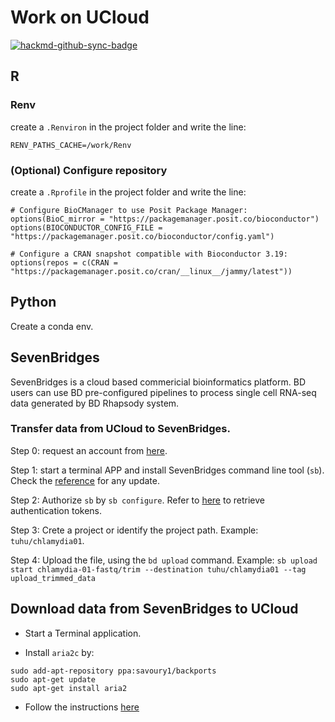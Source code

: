 # Work on UCloud

[![hackmd-github-sync-badge](https://hackmd.io/p9SWqERxT7e6C1Dj3TkdgQ/badge)](https://hackmd.io/p9SWqERxT7e6C1Dj3TkdgQ)


## R 

### Renv

create a `.Renviron` in the project folder and write the line:

```
RENV_PATHS_CACHE=/work/Renv
```

### (Optional) Configure repository

create a `.Rprofile` in the project folder and write the line:

```
# Configure BioCManager to use Posit Package Manager:
options(BioC_mirror = "https://packagemanager.posit.co/bioconductor")
options(BIOCONDUCTOR_CONFIG_FILE = "https://packagemanager.posit.co/bioconductor/config.yaml")

# Configure a CRAN snapshot compatible with Bioconductor 3.19:
options(repos = c(CRAN = "https://packagemanager.posit.co/cran/__linux__/jammy/latest"))
```

## Python

Create a conda env.

## SevenBridges

SevenBridges is a cloud based commericial bioinformatics platform. BD users can use BD pre-configured pipelines to process single cell RNA-seq data generated by BD Rhapsody system.

### Transfer data from UCloud to SevenBridges.

Step 0: request an account from [here](https://velsera.com/bd-rhapsody).

Step 1: start a terminal APP and install SevenBridges command line tool (`sb`). Check the [reference](https://docs.sevenbridges.com/docs/command-line-interface) for any update.

Step 2: Authorize `sb` by `sb configure`. Refer to [here](https://docs.sevenbridges.com/docs/command-line-interface#configure-credentials) to retrieve authentication tokens.

Step 3: Crete a project or identify the project path. Example: `tuhu/chlamydia01`.

Step 4: Upload the file, using the `bd upload` command. Example: `sb upload start chlamydia-01-fastq/trim --destination tuhu/chlamydia01 --tag upload_trimmed_data`


## Download data from SevenBridges to UCloud

- Start a Terminal application.

- Install `aria2c` by:

```
sudo add-apt-repository ppa:savoury1/backports
sudo apt-get update
sudo apt-get install aria2
```

- Follow the instructions [here](https://docs.sevenbridges.com/docs/download-results#download-files-using-direct-download-links)